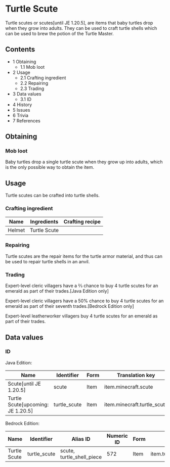 # Turtle Scute
Turtle scutes or scutes‌[until JE 1.20.5], are items that baby turtles drop when they grow into adults. They can be used to craft turtle shells which can be used to brew the potion of the Turtle Master.

## Contents
- 1 Obtaining
	- 1.1 Mob loot
- 2 Usage
	- 2.1 Crafting ingredient
	- 2.2 Repairing
	- 2.3 Trading
- 3 Data values
	- 3.1 ID
- 4 History
- 5 Issues
- 6 Trivia
- 7 References

## Obtaining
### Mob loot
Baby turtles drop a single turtle scute when they grow up into adults, which is the only possible way to obtain the item.

## Usage
Turtle scutes can be crafted into turtle shells.

### Crafting ingredient
| Name   | Ingredients  | Crafting recipe |
|--------|--------------|-----------------|
| Helmet | Turtle Scute |                 |

### Repairing
Turtle scutes are the repair items for the turtle armor material, and thus can be used to repair turtle shells in an anvil.

### Trading
Expert-level cleric villagers have a 2⁄3 chance to buy 4 turtle scutes for an emerald as part of their trades.‌[Java Edition  only]

Expert-level cleric villagers have a 50% chance to buy 4 turtle scutes for an emerald as part of their seventh trades.‌[Bedrock Edition  only]

Expert-level leatherworker villagers buy 4 turtle scutes for an emerald as part of their trades.

## Data values
### ID
Java Edition:

| Name                               | Identifier   | Form | Translation key             |
|------------------------------------|--------------|------|-----------------------------|
| Scute‌[until JE 1.20.5]            | scute        | Item | item.minecraft.scute        |
| Turtle Scute‌[upcoming: JE 1.20.5] | turtle_scute | Item | item.minecraft.turtle_scute |

Bedrock Edition:

| Name         | Identifier   | Alias ID                  | Numeric ID | Form | Translation key              |
|--------------|--------------|---------------------------|------------|------|------------------------------|
| Turtle Scute | turtle_scute | scute, turtle_shell_piece | 572        | Item | item.turtle_shell_piece.name |


